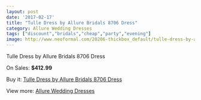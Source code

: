 ```yaml
---
layout: post
date: '2017-02-17'
title: "Tulle Dress by Allure Bridals 8706 Dress"
category: Allure Wedding Dresses
tags: ["discount","bridals","cheap","party","evening"]
image: http://www.neoformal.com/20206-thickbox_default/tulle-dress-by-allure-bridals-8706-dress.jpg
---
```

Tulle Dress by Allure Bridals 8706 Dress

On Sales: **$412.99**
<a href="https://www.neoformal.com/en/allure-wedding-dresses-2014/6427-tulle-dress-by-allure-bridals-8706-dress.html"><amp-img layout="responsive" width="600" height="600" src="//www.neoformal.com/20206-thickbox_default/tulle-dress-by-allure-bridals-8706-dress.jpg" alt="Tulle Dress by Allure Bridals 8706 Dress 0" /></a>
<a href="https://www.neoformal.com/en/allure-wedding-dresses-2014/6427-tulle-dress-by-allure-bridals-8706-dress.html"><amp-img layout="responsive" width="600" height="600" src="//www.neoformal.com/20208-thickbox_default/tulle-dress-by-allure-bridals-8706-dress.jpg" alt="Tulle Dress by Allure Bridals 8706 Dress 1" /></a>
<a href="https://www.neoformal.com/en/allure-wedding-dresses-2014/6427-tulle-dress-by-allure-bridals-8706-dress.html"><amp-img layout="responsive" width="600" height="600" src="//www.neoformal.com/20207-thickbox_default/tulle-dress-by-allure-bridals-8706-dress.jpg" alt="Tulle Dress by Allure Bridals 8706 Dress 2" /></a>

Buy it: [Tulle Dress by Allure Bridals 8706 Dress](https://www.neoformal.com/en/allure-wedding-dresses-2014/6427-tulle-dress-by-allure-bridals-8706-dress.html "Tulle Dress by Allure Bridals 8706 Dress")

View more: [Allure Wedding Dresses](https://www.neoformal.com/en/82-allure-wedding-dresses-2014 "Allure Wedding Dresses")